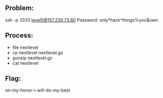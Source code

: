 ## Problem:

ssh -p 3333 level5@157.230.73.80
Password: only*hack^things%you$own

## Process:

- file nextlevel
- cp nextlevel nextlevel.gz
- gunzip nextlevel.gz
- cat nextlevel

## Flag:

on-my-honor-i-will-do-my-best
